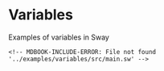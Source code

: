 # Variables

Examples of variables in Sway

```sway
<!-- MDBOOK-INCLUDE-ERROR: File not found '../examples/variables/src/main.sw' -->
```
